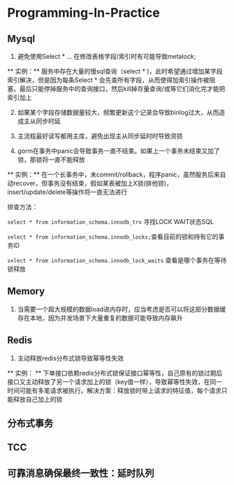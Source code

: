 # Programming-In-Practice

## Mysql
1. 避免使用Select * ... 在修改表格字段/索引时有可能导致metalock; 

** 实例：** 服务中存在大量的慢sql查询（select * )，此时希望通过增加某字段索引解决，但是因为每条Select * 会先查所有字段，从而使得加索引操作被阻塞。最后只能停掉服务中的查询接口，然后kill掉存量查询/或等它们消化完才能把索引加上

2. 如果某个字段存储数据量较大，频繁更新这个记录会导致binlog过大，从而造成主从同步时延

3. 主流程最好读写都用主库，避免出现主从同步延时时导致资损

4. gorm在事务中panic会导致事务一直不结束。如果上一个事务未结束又加了锁，那锁将一直不能释放

** 实例：** 在一个长事务中，未commit/rollback，程序panic，虽然服务后来自动recover，但事务没有结束，假如某表被加上X锁(排他锁)，insert/update/delete等操作将一直无法进行

排查方法：

`select * from information_schema.innodb_trx` 寻找LOCK WAIT状态SQL

`select * from information_schema.innodb_locks;`查看目前的锁和持有它的事务ID

`select * from information_schema.innodb_lock_waits` 查看是哪个事务在等待锁释放

## Memory
1. 当需要一个超大规模的数据load进内存时，应当考虑是否可以将这部分数据缓存在本地，因为并发场景下大量重复的数据可能导致内存飙升

## Redis
1. 主动释放redis分布式锁导致幂等性失效

** 实例： ** 下单接口依赖redis分布式锁保证接口幂等性，自己原有的锁过期后接口又主动释放了另一个请求加上的锁（key值一样），导致幂等性失效，在同一时间可能有多笔请求被执行。解决方案：释放锁时带上请求的特征值，每个请求只能释放自己加上的锁

## 分布式事务

## TCC

## 可靠消息确保最终一致性：延时队列
